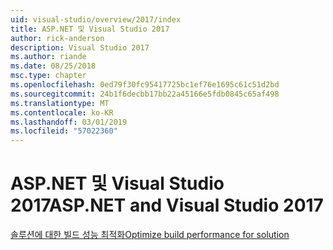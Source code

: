 ```yaml
---
uid: visual-studio/overview/2017/index
title: ASP.NET 및 Visual Studio 2017
author: rick-anderson
description: Visual Studio 2017
ms.author: riande
ms.date: 08/25/2018
msc.type: chapter
ms.openlocfilehash: 0ed79f30fc95417725bc1ef76e1695c61c51d2bd
ms.sourcegitcommit: 24b1f6decbb17bb22a45166e5fdb0845c65af498
ms.translationtype: MT
ms.contentlocale: ko-KR
ms.lasthandoff: 03/01/2019
ms.locfileid: "57022360"
---
```

<a name="aspnet-and-visual-studio-2017"></a><span data-ttu-id="facd1-103">ASP.NET 및 Visual Studio 2017</span><span class="sxs-lookup"><span data-stu-id="facd1-103">ASP.NET and Visual Studio 2017</span></span>
====================

[<span data-ttu-id="facd1-104">솔루션에 대한 빌드 성능 최적화</span><span class="sxs-lookup"><span data-stu-id="facd1-104">Optimize build performance for solution</span></span>](xref:visual-studio/overview/2017/optimize-build-perf)